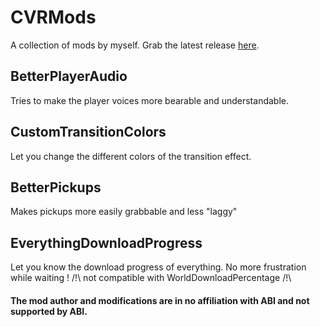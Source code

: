 # CVRMods

A collection of mods by myself.
Grab the latest release [here](https://github.com/Ikeiwa/CVRMods/releases/latest "here").

## BetterPlayerAudio

Tries to make the player voices more bearable and understandable.

## CustomTransitionColors

Let you change the different colors of the transition effect.

## BetterPickups

Makes pickups more easily grabbable and less "laggy"

## EverythingDownloadProgress

Let you know the download progress of everything. No more frustration while waiting !
/!\ not compatible with WorldDownloadPercentage /!\

#### The mod author and modifications are in no affiliation with ABI and not supported by ABI.

